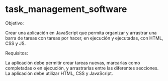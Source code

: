 # task_management_software

Objetivo:

Crear una aplicación en JavaScript que permita organizar y arrastrar una barra de tareas con tareas por hacer, en ejecución y ejecutadas, con HTML, CSS y JS.

Requisitos:

La aplicación debe permitir crear tareas nuevas, marcarlas como completadas o en ejecución, y arrastrarlas entre las diferentes secciones.
La aplicación debe utilizar HTML, CSS y JavaScript.

